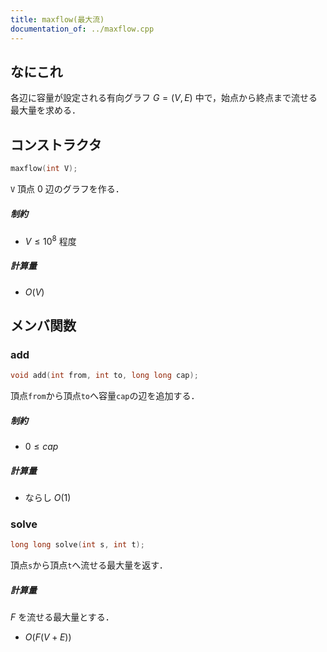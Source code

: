```yaml
---
title: maxflow(最大流)
documentation_of: ../maxflow.cpp
---
```


## なにこれ
各辺に容量が設定される有向グラフ $G=(V,E)$ 中で，始点から終点まで流せる最大量を求める．


## コンストラクタ
```cpp
maxflow(int V);
```
`V` 頂点 $0$ 辺のグラフを作る．

##### 制約
- $V \leq 10^8$ 程度

##### 計算量
- $O(V)$


## メンバ関数
### add
```cpp
void add(int from, int to, long long cap);
```
頂点`from`から頂点`to`へ容量`cap`の辺を追加する．

##### 制約
- $0 \leq cap$

##### 計算量
- ならし $O(1)$

### solve
```cpp
long long solve(int s, int t);
```
頂点`s`から頂点`t`へ流せる最大量を返す．

##### 計算量
$F$ を流せる最大量とする．
- $O(F(V+E))$
